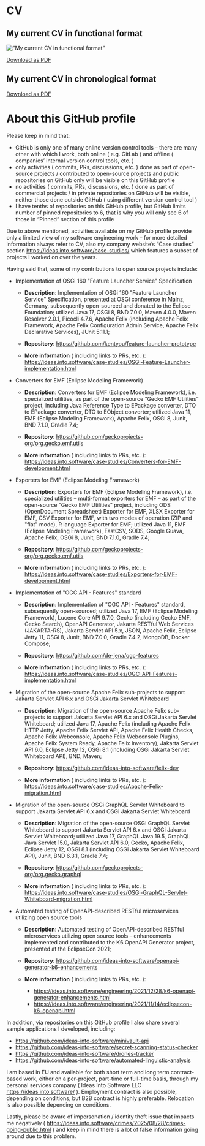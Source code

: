 # CV
## My current CV in functional format
!["My current CV in functional format"](https://raw.githubusercontent.com/ideas-into-software/ideas-into-software/58167f8f40ea6b41a4a2fe8ac56a6eddfc1a3a32/MHSiemaszko_CV_EN_FUNCTIONAL.png)

[Download as PDF](https://ideas.into.software/assets/docs/CV/MHSiemaszko_CV_EN_FUNCTIONAL.pdf)

## My current CV in chronological format

[Download as PDF](https://ideas.into.software/assets/docs/CV/MHSiemaszko_CV_EN_CHRONOLOGICAL.pdf)


# About this GitHub profile

Please keep in mind that:

 - GitHub is only one of many online version control tools – there are many other with which I work, both online ( e.g. GitLab ) and offline ( companies’ internal version control tools, etc. )
 - only activities ( commits, PRs, discussions, etc. ) done as part of open-source projects / contributed to open-source projects and public repositories on GitHub only will be visible on this GitHub profile
 - no activities ( commits, PRs, discussions, etc. ) done as part of commercial projects / in private repositories on GitHub will be visible, neither those done outside GitHub ( using different version control tool )
 - I have tenths of repositories on this GitHub profile, but GitHub limits number of pinned repositories to 6, that is why you will only see 6 of those in “Pinned” section of this profile

Due to above mentioned, activities available on my GitHub profile provide only a limited view of my software engineering work – for more detailed information always refer to CV, also my company website’s “Case studies” section <https://ideas.into.software/case-studies/> which features a subset of projects I worked on over the years.

Having said that, some of my contributions to open source projects include: 

- Implementation of OSGi 160 "Feature Launcher Service" Specification

  - **Description**: Implementation of OSGi 160 "Feature Launcher Service" Specification, presented at OSGi conference in Mainz, Germany, subsequently open-sourced and donated to the Eclipse Foundation; utilized Java 17, OSGi 8, BND 7.0.0, Maven 4.0.0, Maven Resolver 2.0.1, Picocli 4.7.6, Apache Felix (including Apache Felix Framework, Apache Felix Configuration Admin Service, Apache Felix Declarative Services), JUnit 5.11.1;
  
  - **Repository**: <https://github.com/kentyou/feature-launcher-prototype>
  
  - **More information** ( including links to PRs, etc. ): <https://ideas.into.software/case-studies/OSGi-Feature-Launcher-implementation.html>

- Converters for EMF (Eclipse Modeling Framework)

  - **Description**: Converters for EMF (Eclipse Modeling Framework), i.e. specialized utilities, as part of the open-source “Gecko EMF Utilities” project, including Java Reference Type to EPackage converter, DTO to EPackage converter, DTO to EObject converter; utilized Java 11, EMF (Eclipse Modeling Framework), Apache Felix, OSGi 8, Junit, BND 7.1.0, Gradle 7.4;
  
  - **Repository**: <https://github.com/geckoprojects-org/org.gecko.emf.utils>
  
  - **More information** ( including links to PRs, etc. ): <https://ideas.into.software/case-studies/Converters-for-EMF-development.html>


- Exporters for EMF (Eclipse Modeling Framework)

  - **Description**: Exporters for EMF (Eclipse Modeling Framework), i.e. specialized utilities – multi-format exporters for EMF – as part of the open-source “Gecko EMF Utilities” project, including ODS (OpenDocument Spreadsheet) Exporter for EMF, XLSX Exporter for EMF, CSV Exporter for EMF, with two modes of operation (ZIP and "flat" mode), R language Exporter for EMF; utilized Java 11, EMF (Eclipse Modeling Framework), FastCSV, SODS, Google Guava, Apache Felix, OSGi 8, Junit, BND 7.1.0, Gradle 7.4;
  
  - **Repository**: <https://github.com/geckoprojects-org/org.gecko.emf.utils>
  
  - **More information** ( including links to PRs, etc. ): <https://ideas.into.software/case-studies/Exporters-for-EMF-development.html>



- Implementation of "OGC API - Features" standard 

  - **Description**: Implementation of "OGC API - Features" standard, subsequently open-sourced; utilized Java 17, EMF (Eclipse Modeling Framework), Lucene Core API 9.7.0, Gecko (including Gecko EMF, Gecko Search), OpenAPI Generator, Jakarta RESTful Web Services (JAKARTA-RS), Jakarta Servlet API 5.x, JSON, Apache Felix, Eclipse Jetty 11, OSGi 8, Junit, BND 7.0.0, Gradle 7.4.2, MongoDB, Docker Compose;
  
  - **Repository**: <https://github.com/de-jena/ogc-features>
  
  - **More information** ( including links to PRs, etc. ): <https://ideas.into.software/case-studies/OGC-API-Features-implementation.html>



- Migration of the open-source Apache Felix sub-projects to support Jakarta Servlet API 6.x and OSGi Jakarta Servlet Whiteboard

  - **Description**: Migration of the open-source Apache Felix sub-projects to support Jakarta Servlet API 6.x and OSGi Jakarta Servlet Whiteboard; utilized Java 17, Apache Felix (including Apache Felix HTTP Jetty, Apache Felix Servlet API, Apache Felix Health Checks, Apache Felix Webconsole, Apache Felix Webconsole Plugins, Apache Felix System Ready, Apache Felix Inventory), Jakarta Servlet API 6.0, Eclipse Jetty 12, OSGi 8.1 (including OSGi Jakarta Servlet Whiteboard API), BND, Maven;
  
  - **Repository**: <https://github.com/ideas-into-software/felix-dev>
  
  - **More information** ( including links to PRs, etc. ): <https://ideas.into.software/case-studies/Apache-Felix-migration.html>



- Migration of the open-source OSGi GraphQL Servlet Whiteboard to support Jakarta Servlet API 6.x and OSGi Jakarta Servlet Whiteboard 

  - **Description**: Migration of the open-source OSGi GraphQL Servlet Whiteboard to support Jakarta Servlet API 6.x and OSGi Jakarta Servlet Whiteboard; utilized Java 17, GraphQL Java 19.5, GraphQL Java Servlet 15.0, Jakarta Servlet API 6.0, Gecko, Apache Felix, Eclipse Jetty 12, OSGi 8.1 (including OSGi Jakarta Servlet Whiteboard API), Junit, BND 6.3.1, Gradle 7.4;
  
  - **Repository**: <https://github.com/geckoprojects-org/org.gecko.graphql>
  
  - **More information** ( including links to PRs, etc. ): <https://ideas.into.software/case-studies/OSGi-GraphQL-Servlet-Whiteboard-migration.html>



- Automated testing of OpenAPI-described RESTful microservices utilizing open source tools

  - **Description**: Automated testing of OpenAPI-described RESTful microservices utilizing open source tools – enhancements implemented and contributed to the K6 OpenAPI Generator project, presented at the EclipseCon 2021;
  
  - **Repository**: <https://github.com/ideas-into-software/openapi-generator-k6-enhancements>
  
  - **More information** ( including links to PRs, etc. ):
  
    - <https://ideas.into.software/engineering/2021/12/28/k6-openapi-generator-enhancements.html>
    - <https://ideas.into.software/engineering/2021/11/14/eclipsecon-k6-openapi.html>


In addition, via repositories on this GitHub profile I also share several sample applications I developed, including: 
 - <https://github.com/ideas-into-software/minivault-api>
 - <https://github.com/ideas-into-software/secret-scanning-status-checker>
 - <https://github.com/ideas-into-software/drones-tracker>
 - <https://github.com/ideas-into-software/automated-linguistic-analysis>

I am based in EU and available for both short term and long term contract-based work, either on a per-project, part-time or full-time basis, through my personal services company ( Ideas Into Software LLC <https://ideas.into.software/> ). Employment contract is also possible, depending on conditions, but B2B contract is highly preferable. Relocation is also possible depending on conditions.

Lastly, please be aware of impersonation / identity theft issue that impacts me negatively ( https://ideas.into.software/crimes/2025/08/28/crimes-going-public.html ) and keep in mind there is a lot of false information going around due to this problem.
